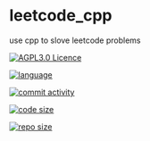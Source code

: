 <!--
 * @Github: https://github.com/Certseeds/leetcode_cpp
 * @Organization: SUSTech
 * @Author: nanoseeds
 * @Date: 2020-01-11 13:06:18
 * @LastEditors: nanoseeds
 * @LastEditTime: 2020-03-19 08:52:42
 -->

# leetcode_cpp
use cpp to slove leetcode problems

[![AGPL3.0 Licence](https://img.shields.io/github/license/Certseeds/leetcode_cpp?color=%23FF3300)](https://opensource.org/licenses/AGPL-3.0)  

[![language](https://img.shields.io/github/languages/top/Certseeds/leetcode_cpp?color=%23330099)]() 

[![commit activity](https://img.shields.io/github/commit-activity/y/Certseeds/leetcode_cpp?color=%230066FF)](https://github.com/Certseeds/leetcode_cpp/commits/master) 

[![code size](https://img.shields.io/github/languages/code-size/Certseeds/leetcode_cpp?color=%230099CC)]() 

[![repo size](https://img.shields.io/github/repo-size/Certseeds/leetcode_cpp?color=%23CC9900)]()



